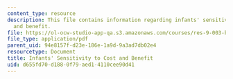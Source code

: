 ```yaml
---
content_type: resource
description: This file contains information regarding infants' sensitivity to cost
  and benefit.
file: https://ol-ocw-studio-app-qa.s3.amazonaws.com/courses/res-9-003-brains-minds-and-machines-summer-course-summer-2015/d655fd70d1880f79aed14110cee90d41_MITRES_9_003SUM15_sem3_som.pdf
file_type: application/pdf
parent_uid: 94e8157f-d23e-186e-1a9d-9a3ad7db02e4
resourcetype: Document
title: Infants' Sensitivity to Cost and Benefit
uid: d655fd70-d188-0f79-aed1-4110cee90d41
---
```

